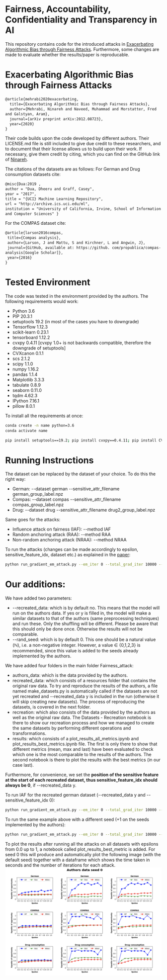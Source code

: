 # Fairness, Accountability, Confidentiality and Transparency in AI
This repository contains code for the introduced attacks in [Exacerbating Algorithmic Bias through Fairness Attacks](https://arxiv.org/pdf/2012.08723.pdf).
Furthermore, some changes are made to evaluate whether the results/paper is reproducable.

# Exacerbating Algorithmic Bias through Fairness Attacks
```
@article{mehrabi2020exacerbating,
  title={Exacerbating Algorithmic Bias through Fairness Attacks},
  author={Mehrabi, Ninareh and Naveed, Muhammad and Morstatter, Fred and Galstyan, Aram},
  journal={arXiv preprint arXiv:2012.08723},
  year={2020}
}
```

Their code builds upon the code developed by different authors. Their LICENSE.md file is still included to give due credit to these researchers, and to document that their license allows us to build upon their work. If necessary, give them credit by citing, which you can find on the GitHub link of [Ninareh](https://github.com/Ninarehm/attack).

The citations of the datasets are as follows:
	For German and Drug consumption datasets cite:
 ```
@misc{Dua:2019 ,
author = "Dua, Dheeru and Graff, Casey",
year = "2017",
title = "{UCI} Machine Learning Repository",
url = "http://archive.ics.uci.edu/ml",
institution = "University of California, Irvine, School of Information and Computer Sciences" }
 ```
 For the COMPAS dataset cite: 	
 ```
@article{larson2016compas,
  title={Compas analysis},
  author={Larson, J and Mattu, S and Kirchner, L and Angwin, J},
  journal={GitHub, available at: https://github. com/propublica/compas-analysis[Google Scholar]},
  year={2016}
}
 ```

# Tested Environment
The code was tested in the environment provided by the authors. The following requirements would work:  
- Python 3.6
- PIP 20.3.1
- setuptools 19.2 (in most of the cases you have to downgrade)
- Tensorflow 1.12.3
- scikit-learn 0.23.1  
- tensorboard 1.12.2
- cvxpy 0.4.11 [cvxpy 1.0+ is not backwards compatible, therefore the downgrade of setuptools]
- CVXcanon 0.1.1  
- scs 2.1.2
- scipy 1.1.0  
- numpy 1.16.2
- pandas 1.1.4  
- Matplotlib 3.3.3  
- tabulate 0.8.9
- seaborn 0.11.0  
- tqdm 4.62.3
- IPython 7.16.1
- pillow 8.0.1

To install all the requirements at once:
```bash
conda create -n name python=3.6
conda activate name
```
```bash
pip install setuptools==19.2; pip install cvxpy==0.4.11; pip install CVXcanon==0.1.1; pip install scikit-learn==0.23.1; pip install tensorflow==1.12.3; pip install tensorboard==1.12.2; pip install numpy==1.16.2; pip install scs==2.1.2; pip install pandas==1.1.4; pip install scipy==1.1.0; pip install matplotlib==3.3.3; pip install tabulate==0.8.9; pip install seaborn==0.11.0; pip install tqdm==4.62.3; pip install IPython 7.16.3; pip install pillow==8.0.1
```

# Running Instructions
The dataset can be replaced by the dataset of your choice. To do this the right way:
- German: --dataset german --sensitive_attr_filename german_group_label.npz
- Compas: --dataset compas --sensitive_attr_filename compas_group_label.npz
- Drug: --dataset drug --sensitive_attr_filename drug2_group_label.npz

Same goes for the attacks:
- Influence attack on fairness (IAF): --method IAF
- Random anchoring attack (RAA): --method RAA
- Non-random anchoring attack (NRAA): --method NRAA  

To run the attacks (changes can be made accordingly to epsilon, sensitive_feature_idx, dataset etc.) as explained in the [paper](https://arxiv.org/pdf/2012.08723.pdf):
```bash
python run_gradient_em_attack.py --em_iter 0 --total_grad_iter 10000 --dataset german --use_slab --sensitive_feature_idx 36 --sensitive_attr_filename german_group_label.npz --method IAF --epsilon 0.1
```

# Our additions:
We have added two parameters:
- --recreated_data: which is by default no. This means that the model will run on the authors data. If yes or y is filled in, the model will make a similar datasets to that of the authors (same preprocessing techniques) and run these. Only the shuffling will be different. Please be aware that this should only be done once. Otherwise the results will not be comparable. 
- --rand_seed: which is by default 0. This one should be a natural value $(\mathbb{N})$, i.e. a non-negative integer. However, a value $\in$ {0,1,2,3} is recommended, since this value is added to the seeds already implemented by the authors.

We have added four folders in the main folder Fairness_attack:
- authors_data: which is the data provided by the authors.
- recreated_data: which consists of a resources folder that contains the original raw data. To try and reproduce the results of the authors, a file named make_datasets.py is automatically called if the datasets are not yet recreated and --recreated_data y is included in the run (otherwise it will skip creating new datasets). The process of reproducing the datasets, is covered in the next folder.
- recreation: which also consists of the data provided by the authors as well as the original raw data. The Datasets - Recreation notebook is there to show our recreation process and how we managed to create the same datasets by performing different operations and transformations.
- results: which consists of a plot_results_all_metrics.ipynb and plot_results_best_metrics.ipynb file. The first is only there to show that different metrics (mean, max and last) have been evaluated to check which one is the most comparable to the results of the authors. The second notebook is there to plot the results with the best metrics (in our case last).

Furthermore, for convenience, we set the **position of the sensitive feature at the start of each recreated dataset, thus sensitive_feature_idx should always be 0**, if --recreated_data y.

To run IAF for the recreated german dataset (--recreated_data y and --sensitive_feature_idx 0):
```bash
python run_gradient_em_attack.py --em_iter 0 --total_grad_iter 10000 --dataset german --use_slab --sensitive_feature_idx 0 --sensitive_attr_filename german_group_label.npz --method IAF --epsilon 0.1 --recreated_data y
```


To run the same example above with a different seed (+1 on the seeds implemented by the authors):
```bash
python run_gradient_em_attack.py --em_iter 0 --total_grad_iter 10000 --dataset german --use_slab --sensitive_feature_idx 0 --sensitive_attr_filename german_group_label.npz --method IAF --epsilon 0.1 --recreated_data y --rand_seed 1
```

To plot the results after running all the attacks on all datasets with epsilons from 0.0 up to 1, a notebook called plot_results_best_metric is added. For seed 0 this will produce and automatically plot the following image (with the default seed) together with a dataframe which shows the time taken in seconds and the number of iterations for each attack. 
![](./seed_0_results.png)

